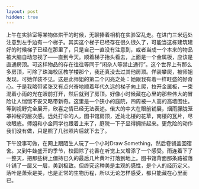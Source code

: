 ```yaml
---
layout: post
hidden: true
---
```

上午在实验室等某物体烘干的时候，无聊捧着相机在实验室乱走。在进门三米远处注意到左手边有一个梯子。其实这个梯子已经存在很久很久了，可能当这栋建筑建好的时候梯子已经在那里了，只是自己一直没有注意到，或者当成一个本来的物品被大脑自动忽视了——直到今天。顺着梯子抬头看去，上面是一个金属板，应该是直通房顶。可这样物品的存在往往等同于“闲杂人等禁止通行”。这个世界上有那么多房顶，可除了珠海校区教学楼那个，我还真没去过其他房顶。佯装攀爬，被师姐发现，可她佯装不见。这是此师姐的第二个闪亮之处：她跟我有着一样旺盛的好奇心。于是我略带紧张又有点兴奋地顺着年代久远的梯子向上爬，拉开金属板，一束混着小雨的光在眼前打开，然后就到了房顶。好像小时候藏在心里的那些伟大的冒险让人惴惴不安又略带新奇。这里是一个狭小的庭院，四周被一人高的高墙围住。等到视野完全展开，欣喜之情已经无法表述。偌大的中大在眼前铺展，烟雨朦胧笼罩神秘的层次感。远处打伞的人，图书馆房顶，近处北楼的花草，南楼的瓦片，尽收眼底。师姐和小金同学也跟着上来了，庭院一下子显得拥挤起来。更危险的动作我们没有做，只是照了几张照片后就下去了。

下午没事可做，在网上跟陌生人玩了一个小时Draw Something，然后卷铺盖回宿舍。又到牛蛙盛开的季节，校园除了花香在听觉上又增添了一个感受。雨连着下了一整天，把那些树上僵持已久的最后几片黄叶打落到地上。图书馆背面那条路被落叶铺了一层又一层，美到极致。但终究这种美是主观的感性，是个人的经历定义。落叶是萧索是美，也是正常的生物历程，所以无论怎样感受，都只能藏在心里而已。